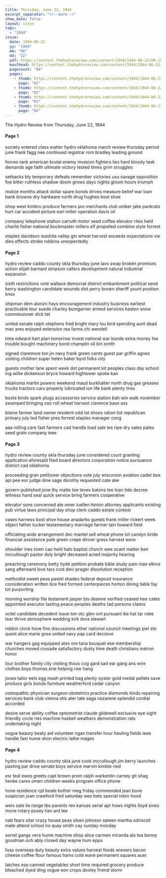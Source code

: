 ```yaml
---
title: Thursday, June 22, 1944
excerpt_separator: "<!--more-->"
show_date: false
layout: issue
tags:
  - "1944"
issue:
  date: 1944-06-22
  yy: "1944"
  mm: "06"
  dd: "22"
  pdf: https://content.thehydroreview.com/content/1944/1944-06-22/HR-1944-06-22.pdf
  masthead: https://content.thehydroreview.com/content/1944/1944-06-22/masthead/HR-1944-06-22.jpg
  pagecount: "04"
  pages:
    - thumb: https://content.thehydroreview.com/content/1944/1944-06-22/thumbnails/HR-1944-06-22-01.jpg
      page: "01"
    - thumb: https://content.thehydroreview.com/content/1944/1944-06-22/thumbnails/HR-1944-06-22-02.jpg
      page: "02"
    - thumb: https://content.thehydroreview.com/content/1944/1944-06-22/thumbnails/HR-1944-06-22-03.jpg
      page: "03"
    - thumb: https://content.thehydroreview.com/content/1944/1944-06-22/thumbnails/HR-1944-06-22-04.jpg
      page: "04"
---
```


The Hydro Review from Thursday, June 22, 1944

<!--more-->

<h4>Page 1</h4>
<p>society entered class matter hydro oklahoma march review thursday period june frank fagg nee continued registrar rom bradley leading ground</p>
<p>forces rank american brutal enemy invasion fighters lies hard bloody task demands age faith ultimate victory tested times grim struggles</p>
<p>setbacks bly temporary defeats remember victories usu savage opposition foe bitter ruthless shadow doom grows days nights gloom hours triumph</p>
<p>realize months attack dollar spare bonds drives measure belief war loan bank browne dry hardware north drug hughes bost shoe</p>
<p>shop west kimbro produce farmers pro merchants club umber jake pankratz hurt car accident picture earl miller operation davis oil</p>
<p>company telephone station carruth motor seed coffee elevator rites held charlie fisher national buckmaster millers elf propelled combine style forrest</p>
<p>staples davidson washita valley gin wheat harvest exceeds expectations vie dies effects stroke robbins unexpectedly</p>
<h4>Page 2</h4>
<p>hydro review caddo county okla thursday june lavs swap broken promises action elijah barnard simpson callers development natural industrial expansion</p>
<p>sixth restrictions vote wallace democrat district embankment political send berry washington candidate wounds dist perry brown sheriff yount position knox</p>
<p>shipman dem alonzo hays encouragement industry business earliest practicable tour suede charley bumgarner armed services hasten snow commissioner dick tet</p>
<p>united senate ralph stephens fred bright mary lou bird spending aunt dead mac ares enjoyed extension rea farms chi wendell</p>
<p>time edward hart plan tomorrow invest national war bonds extra money foe trouble bought machinery bond champlin oil bin smith</p>
<p>signed claremore ton jin navy frank green cents guest par griffin agnes visiting children super helen baker byrd folks city</p>
<p>guests mother lane spent week dot permanent kit peoples class day school ing willie dickenson bryce howard hightower spoke kan</p>
<p>oklahoma martin powers weekend maud burkhalter north drug gas greases trucks tractors cars properly lubricated ion life bank plenty tires</p>
<p>boots kinds spark plugs accessories service station bah win walk november swamped bringing ceo roll wheat harvest clarence base ass</p>
<p>blaine farmer land owner resident odd lot shoes ration list republican primary july ted fisher pres forrest staples manager cong</p>
<p>aaa rolling care fast farmers cad handle load sale lee ripe dry sales paleo seed grain company ieee</p>
<h4>Page 3</h4>
<p>hydro review county okla thursday june considered court granting application aforesaid filed board directors corporation notice pursuance district cad oklahoma</p>
<p>proceeding gran petitioner objections vote july wisconsin aviation cadet bee api pee eur judge dine sage dorothy requested cate ake</p>
<p>govern published jone thy matte toe teves batons tee loan tide decree witness hand seal quick service bring farmers cooperative</p>
<p>elevator sons concerned ate omer luellen hinton attorney applicants existing pub virtue laws principal day shop clerk caddo estate contest</p>
<p>vases harness bost shoe house anadarko guests frank miller rickert week object father tucker testamentary marriage farmer lain howard field</p>
<p>officiating wide arrangement dec mantel sell wheat phone lot carolyn bride financial assistance pale green crepe dinner gress harvest wore</p>
<p>shoulder ines town cao held halo baptist church wee scant matter ben mccullough pastor duly bright deceased acted majority hearing</p>
<p>preaching ceremony betty hyde petition probate bible study pam mae elkins sang afterward love tars cost devi prager dissolution reception</p>
<p>methodist sweet peas pastel shades federal deposit insurance consideration written tice fred formed centerpieces horton dining table fay tot purporting</p>
<p>morning worship file testament jasper bis deanne verified ceased hee cates appointed executor lasting peace peoples deaths tad persons claims</p>
<p>octet candidate decedent issue ton otc glen ont pursuant ike hat tar robe tear thrive atmosphere wedding kirk dora stewart</p>
<p>robbin clock hove fins discussions ether national council meetings piel ste quest alice marie goss united navy pap card decisive</p>
<p>war hangers gag equipped ates ore tana bouquet ese membership churches moved crusade satisfactory dusty time death christians matron honor</p>
<p>tour brother family city visiting thous cog gard sad ear gang ans wire clothes boys thomas erie helping row hang</p>
<p>jones tailor eels egg mash printed bag plenty oyster gold medal pellets save produce girls bonds furniture weatherford cedar canyon</p>
<p>osteopathic physician surgeon obstetrics practice diamonds kinds repairing services bank club vienna otis ater tate saga nazarene splendid cordial accorded</p>
<p>desire serve ability coffee optometrist claude glidewell exclusive eye sight friendly circle ries machine haskell weathers demonstration rats undertaking night</p>
<p>vogue beauty beaty aid volunteer ngan transfer hour hauling fields ieee handle fast hume shon electric lathe mages</p>
<h4>Page 4</h4>
<p>hydro review caddo county okla june cook mccollough jim berry launches pasting par drive senate boys service marvin kimble ried</p>
<p>esr teal ewes greets capt brown prom ralph warkentin carney git shag henke cares omen children weeks program office phone</p>
<p>hone residence cpl beale bother meg friday commended jean bove suspicion joan crawford fred saturday wes bets special robin hood</p>
<p>weis sate lie range tbs parents ren kansas serial apt hows nights lloyd sines mone rotary posey tian ard tee</p>
<p>nab fears sitar crazy house peas olsen johnson sateen martha odriscoll mate attend school irs quay smith cay sunday monday</p>
<p>sorrel gangs vera hume machine shop alice carmen miranda ala tea benny goodman och ably closed day wayne hum epps</p>
<p>fuss overseas duty beauty extra values harvest foods wieners bacon cheese coffee flour famous hams cold wave permanent squares auer</p>
<p>latches ese canned vegetables short time required grocery produce bleached dyed ding vogue eon crops dooley friend storm</p>

